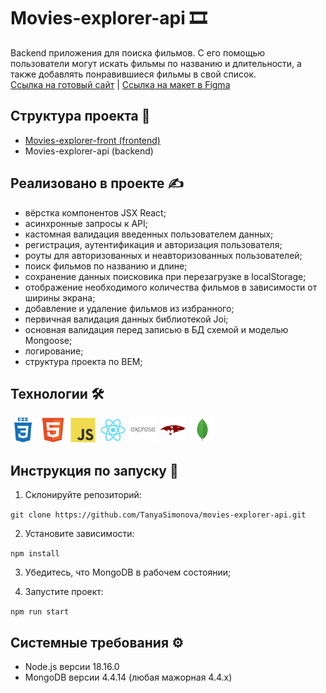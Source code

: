 # Movies-explorer-api 🎞
Backend приложения для поиска фильмов. С его помощью пользователи могут искать фильмы по названию и длительности, а также добавлять понравившиеся фильмы в свой список.  
[Ссылка на готовый сайт](https://movies-explorer.pnk.nomoredomainswork.ru) | [Ссылка на макет в Figma](https://www.figma.com/file/6FMWkB94wE7KTkcCgUXtnC/%D0%94%D0%B8%D0%BF%D0%BB%D0%BE%D0%BC%D0%BD%D1%8B%D0%B9-%D0%BF%D1%80%D0%BE%D0%B5%D0%BA%D1%82?type=design&node-id=891-3857&mode=design&t=LsDBX72q3i2a6n2t-0)

## Структура проекта 📖

* [Movies-explorer-front (frontend)](https://github.com/TanyaSimonova/movies-explorer-front.git)  
* Movies-explorer-api (backend)

## Реализовано в проекте ✍

* вёрстка компонентов JSX React;
* асинхронные запросы к API;
* кастомная валидация введенных пользователем данных;
* регистрация, аутентификация и авторизация пользователя;
* роуты для авторизованных и неавторизованных пользователей;
* поиск фильмов по названию и длине;
* сохранение данных поисковика при перезагрузке в localStorage;
* отображение необходимого количества фильмов в зависимости от ширины экрана;
* добавление и удаление фильмов из избранного;
* первичная валидация данных библиотекой Joi;
* основная валидация перед записью в БД схемой и моделью Mongoose;
* логирование;
* структура проекта по BEM; 

## Технологии 🛠

  <img src="https://github.com/devicons/devicon/blob/master/icons/css3/css3-plain-wordmark.svg"  title="CSS3" alt="CSS" width="40" height="40"/>&nbsp;
  <img src="https://github.com/devicons/devicon/blob/master/icons/html5/html5-original.svg" title="HTML5" alt="HTML" width="40" height="40"/>&nbsp;
  <img src="https://github.com/devicons/devicon/blob/master/icons/javascript/javascript-original.svg" title="JavaScript" alt="JavaScript" width="40" height="40"/>&nbsp;
  <img src="https://github.com/devicons/devicon/blob/master/icons/react/react-original.svg" title="React" alt="React" width="40" height="40"/>&nbsp;
  <img src="https://github.com/devicons/devicon/blob/master/icons/express/express-original-wordmark.svg" title="Express" alt="JavaScript" width="40" height="40"/>&nbsp;
  <img src="https://github.com/devicons/devicon/blob/master/icons/mongoose/mongoose-original.svg" title="Mongoose" alt="Mongoose" width="40" height="40"/>&nbsp;
  <img src="https://github.com/devicons/devicon/blob/master/icons/mongodb/mongodb-original.svg" title="MongoDB" alt="MongoDB" width="40" height="40"/>&nbsp;

## Инструкция по запуску 🏁

1. Склонируйте репозиторий:

  ``
  git clone https://github.com/TanyaSimonova/movies-explorer-api.git
  ``

2. Установите зависимости:
   
``
npm install
`` 

3. Убедитесь, что MongoDB в рабочем состоянии;

4. Запустите проект:

``
npm run start
``

## Системные требования ⚙

- Node.js версии 18.16.0
- MongoDB версии 4.4.14 (любая мажорная 4.4.х)
